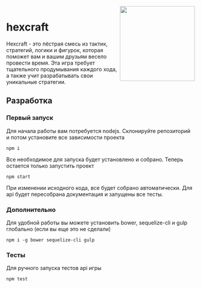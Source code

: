 
<img align="right" src="https://cloud.githubusercontent.com/assets/8696354/14777614/df01df58-0ad6-11e6-881d-813f742742b9.png" width="200">

# hexcraft

Hexcraft - это пёстрая смесь из тактик, стратегий, логики и фигурок, которая поможет вам и вашим друзьям весело провести время. Эта игра требует тщательного продумывания каждого хода, а также учит разрабатывать свои уникальные стратегии.

## Разработка

### Первый запуск
Для начала работы вам потребуется nodejs. Склонируйте репозиторий и потом установите все зависимости проекта

```
npm i
```

Все необходимое для запуска будет установлено и собрано. Теперь остается только запустить проект

```
npm start
```

При изменении исходного кода, все будет собрано автоматически. Для api будет пересобрана документация и запущены все тесты.

### Дополнительно

Для удобной работы вы можете установить bower, sequelize-cli и gulp глобально (если вы еще это не сделали)

```
npm i -g bower sequelize-cli gulp
```

### Тесты

Для ручного запуска тестов api игры

```
npm test
```
